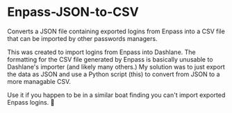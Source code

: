 # Enpass-JSON-to-CSV
Converts a JSON file containing exported logins from Enpass into a CSV file that can be imported by other passwords managers.

This was created to import logins from Enpass into Dashlane. The formatting for the CSV file generated by Enpass is basically unusable to Dashlane's importer (and likely many others.) My solution was to just export the data as JSON and use a Python script (this) to convert from JSON to a more managable CSV.

Use it if you happen to be in a similar boat finding you can't import exported Enpass logins.
:shrug:
